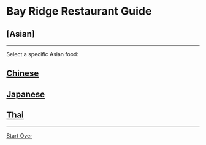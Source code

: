 # Bay Ridge Restaurant Guide
## [Asian]
---
Select a specific Asian food:
## [Chinese](../asian/chinese.md)
## [Japanese](../asian/japanese.md)
## [Thai](asain/thai.md)
---
[Start Over](../home.md)